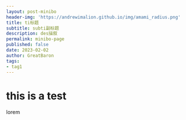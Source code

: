 ```yaml
---
layout: post-minibo
header-img: 'https://andrewimalion.github.io/img/amami_radius.png'
title: ti标题
subtitle: subti副标题
description: des描叙
permalink: minibo-page
published: false
date: 2023-02-02
author: GreatBaron
tags:
- tag1
---
```




# this is a test
lorem
